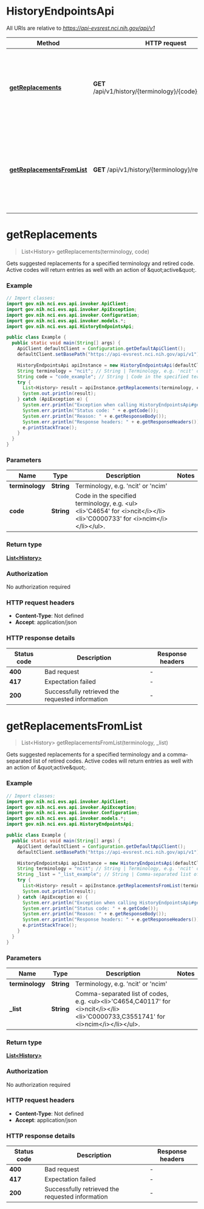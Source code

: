 # HistoryEndpointsApi

All URIs are relative to *https://api-evsrest.nci.nih.gov/api/v1*

| Method | HTTP request | Description |
|------------- | ------------- | -------------|
| [**getReplacements**](HistoryEndpointsApi.md#getReplacements) | **GET** /api/v1/history/{terminology}/{code}/replacements | Gets suggested replacements for a specified terminology and retired code. Active codes will return entries as well with an action of \&quot;active\&quot;. |
| [**getReplacementsFromList**](HistoryEndpointsApi.md#getReplacementsFromList) | **GET** /api/v1/history/{terminology}/replacements | Gets suggested replacements for a specified terminology and a comma-separated list of retired codes.  Active codes will return entries as well with an action of \&quot;active\&quot;. |


<a id="getReplacements"></a>
# **getReplacements**
> List&lt;History&gt; getReplacements(terminology, code)

Gets suggested replacements for a specified terminology and retired code. Active codes will return entries as well with an action of \&quot;active\&quot;.

### Example
```java
// Import classes:
import gov.nih.nci.evs.api.invoker.ApiClient;
import gov.nih.nci.evs.api.invoker.ApiException;
import gov.nih.nci.evs.api.invoker.Configuration;
import gov.nih.nci.evs.api.invoker.models.*;
import gov.nih.nci.evs.api.HistoryEndpointsApi;

public class Example {
  public static void main(String[] args) {
    ApiClient defaultClient = Configuration.getDefaultApiClient();
    defaultClient.setBasePath("https://api-evsrest.nci.nih.gov/api/v1");

    HistoryEndpointsApi apiInstance = new HistoryEndpointsApi(defaultClient);
    String terminology = "ncit"; // String | Terminology, e.g. 'ncit' or 'ncim'
    String code = "code_example"; // String | Code in the specified terminology, e.g. <ul><li>'C4654' for <i>ncit</i></li><li>'C0000733' for <i>ncim</i></li></ul>.
    try {
      List<History> result = apiInstance.getReplacements(terminology, code);
      System.out.println(result);
    } catch (ApiException e) {
      System.err.println("Exception when calling HistoryEndpointsApi#getReplacements");
      System.err.println("Status code: " + e.getCode());
      System.err.println("Reason: " + e.getResponseBody());
      System.err.println("Response headers: " + e.getResponseHeaders());
      e.printStackTrace();
    }
  }
}
```

### Parameters

| Name | Type | Description  | Notes |
|------------- | ------------- | ------------- | -------------|
| **terminology** | **String**| Terminology, e.g. &#39;ncit&#39; or &#39;ncim&#39; | |
| **code** | **String**| Code in the specified terminology, e.g. &lt;ul&gt;&lt;li&gt;&#39;C4654&#39; for &lt;i&gt;ncit&lt;/i&gt;&lt;/li&gt;&lt;li&gt;&#39;C0000733&#39; for &lt;i&gt;ncim&lt;/i&gt;&lt;/li&gt;&lt;/ul&gt;. | |

### Return type

[**List&lt;History&gt;**](History.md)

### Authorization

No authorization required

### HTTP request headers

 - **Content-Type**: Not defined
 - **Accept**: application/json

### HTTP response details
| Status code | Description | Response headers |
|-------------|-------------|------------------|
| **400** | Bad request |  -  |
| **417** | Expectation failed |  -  |
| **200** | Successfully retrieved the requested information |  -  |

<a id="getReplacementsFromList"></a>
# **getReplacementsFromList**
> List&lt;History&gt; getReplacementsFromList(terminology, _list)

Gets suggested replacements for a specified terminology and a comma-separated list of retired codes.  Active codes will return entries as well with an action of \&quot;active\&quot;.

### Example
```java
// Import classes:
import gov.nih.nci.evs.api.invoker.ApiClient;
import gov.nih.nci.evs.api.invoker.ApiException;
import gov.nih.nci.evs.api.invoker.Configuration;
import gov.nih.nci.evs.api.invoker.models.*;
import gov.nih.nci.evs.api.HistoryEndpointsApi;

public class Example {
  public static void main(String[] args) {
    ApiClient defaultClient = Configuration.getDefaultApiClient();
    defaultClient.setBasePath("https://api-evsrest.nci.nih.gov/api/v1");

    HistoryEndpointsApi apiInstance = new HistoryEndpointsApi(defaultClient);
    String terminology = "ncit"; // String | Terminology, e.g. 'ncit' or 'ncim'
    String _list = "_list_example"; // String | Comma-separated list of codes, e.g. <ul><li>'C4654,C40117' for <i>ncit</i></li><li>'C0000733,C3551741' for <i>ncim</i></li></ul>.
    try {
      List<History> result = apiInstance.getReplacementsFromList(terminology, _list);
      System.out.println(result);
    } catch (ApiException e) {
      System.err.println("Exception when calling HistoryEndpointsApi#getReplacementsFromList");
      System.err.println("Status code: " + e.getCode());
      System.err.println("Reason: " + e.getResponseBody());
      System.err.println("Response headers: " + e.getResponseHeaders());
      e.printStackTrace();
    }
  }
}
```

### Parameters

| Name | Type | Description  | Notes |
|------------- | ------------- | ------------- | -------------|
| **terminology** | **String**| Terminology, e.g. &#39;ncit&#39; or &#39;ncim&#39; | |
| **_list** | **String**| Comma-separated list of codes, e.g. &lt;ul&gt;&lt;li&gt;&#39;C4654,C40117&#39; for &lt;i&gt;ncit&lt;/i&gt;&lt;/li&gt;&lt;li&gt;&#39;C0000733,C3551741&#39; for &lt;i&gt;ncim&lt;/i&gt;&lt;/li&gt;&lt;/ul&gt;. | |

### Return type

[**List&lt;History&gt;**](History.md)

### Authorization

No authorization required

### HTTP request headers

 - **Content-Type**: Not defined
 - **Accept**: application/json

### HTTP response details
| Status code | Description | Response headers |
|-------------|-------------|------------------|
| **400** | Bad request |  -  |
| **417** | Expectation failed |  -  |
| **200** | Successfully retrieved the requested information |  -  |

